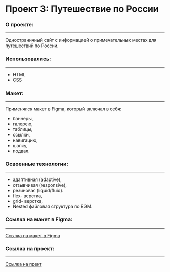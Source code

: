 # Проект 3: Путешествие по России

### О проекте:
------

Одностраничный сайт с информацией о примечательных местах для путешествий по России.

### Использовались: 
------ 

* HTML
* CSS

### Макет:
------ 

Применялся макет в Figma, который включал в себя:

* баннеры,
* галерею,
* таблицы,
* ссылки,
* навигацию,
* шапку, 
* подвал.

### Освоенные технологии:
------ 

* адаптивная (adaptive),
* отзывчивая (responsive), 
* резиновая (liquid/fluid).
* flex- верстка,
* grid- верстка,
* Nested файловая структура по БЭМ.

### Ссылка на макет в Figma: 
------ 

[Ссылка на макет в Figma](https://www.figma.com/file/5S2WSbEFL6awjVWJ0NWL8Q/Sprint-3_-Russia-_-desktop-mobile?node-id=28503%3A0)

### Ссылка на проект: 
------ 
[Ссылка на прект](.DS_Store)

